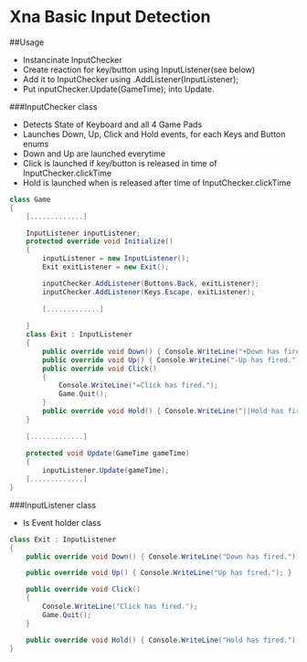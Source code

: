 Xna Basic Input Detection
=========================

##Usage
* Instancinate InputChecker
* Create reaction for key/button using InputListener(see below)
* Add it to InputChecker using .AddListener(InputListener);
* Put inputChecker.Update(GameTime); into Update.

###InputChecker class
* Detects State of Keyboard and all 4 Game Pads
* Launches Down, Up, Click and Hold events, for each Keys and Button enums
* Down and Up are launched everytime
* Click is launched if key/button is released in time of InputChecker.clickTime
* Hold is launched when is released after time of InputChecker.clickTime
```C#
class Game
{
    [.............]

    InputListener inputListener;
    protected override void Initialize()
    {
        inputListener = new InputListener();
        Exit exitListener = new Exit();

        inputChecker.AddListener(Buttons.Back, exitListener);
        inputChecker.AddListener(Keys.Escape, exitListener);
        
        [.............]
    
    }
    class Exit : InputListener
    {
        public override void Down() { Console.WriteLine("+Down has fired."); }
        public override void Up() { Console.WriteLine("-Up has fired."); }
        public override void Click()
        {
            Console.WriteLine("=Click has fired.");
            Game.Quit();
        }
        public override void Hold() { Console.WriteLine("||Hold has fired."); }
    }
    
    [.............]
    
    protected void Update(GameTime gameTime)
    {
        inputListener.Update(gameTime);
    [.............]
}
```

###InputListener class
* Is Event holder class
```C#
class Exit : InputListener
{
    public override void Down() { Console.WriteLine("Down has fired."); }

    public override void Up() { Console.WriteLine("Up has fired."); }

    public override void Click()
    {
        Console.WriteLine("Click has fired.");
        Game.Quit();
    }

    public override void Hold() { Console.WriteLine("Hold has fired."); }
}
```


